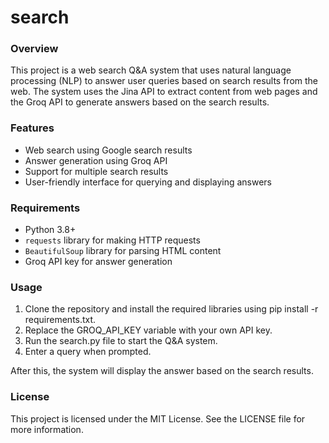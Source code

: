 # search

### Overview
This project is a web search Q&A system that uses natural language processing (NLP) to answer user queries based on search results from the web. The system uses the Jina API to extract content from web pages and the Groq API to generate answers based on the search results.

### Features
- Web search using Google search results
- Answer generation using Groq API
- Support for multiple search results
- User-friendly interface for querying and displaying answers

### Requirements
- Python 3.8+
- `requests` library for making HTTP requests
- `BeautifulSoup` library for parsing HTML content
- Groq API key for answer generation

### Usage
1. Clone the repository and install the required libraries using pip install -r requirements.txt.
2. Replace the GROQ_API_KEY variable with your own API key.
3. Run the search.py file to start the Q&A system.
4. Enter a query when prompted.

After this, the system will display the answer based on the search results.

### License
This project is licensed under the MIT License. See the LICENSE file for more information.
